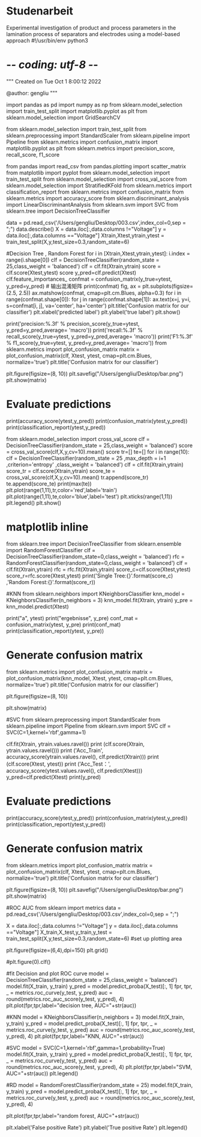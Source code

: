 # Studenarbeit
Experimental investigation of product and process parameters in the lamination process of separators and electrodes using a model-based approach 
#!/usr/bin/env python3
# -*- coding: utf-8 -*-
"""
Created on Tue Oct 1 8:00:12 2022

@author: gengliu
"""

import pandas as pd 
import numpy as np
from sklearn.model_selection import train_test_split
import matplotlib.pyplot as plt
from sklearn.model_selection import GridSearchCV

from sklearn.model_selection import train_test_split
from sklearn.preprocessing import StandardScaler
from sklearn.pipeline import Pipeline
from sklearn.metrics import confusion_matrix
import matplotlib.pyplot as plt
from sklearn.metrics import precision_score, recall_score, f1_score

from pandas import read_csv
from pandas.plotting import scatter_matrix
from matplotlib import pyplot
from sklearn.model_selection import train_test_split
from sklearn.model_selection import cross_val_score
from sklearn.model_selection import StratifiedKFold
from sklearn.metrics import classification_report
from sklearn.metrics import confusion_matrix
from sklearn.metrics import accuracy_score
from sklearn.discriminant_analysis import LinearDiscriminantAnalysis
from sklearn.svm import SVC
from sklearn.tree import DecisionTreeClassifier


data = pd.read_csv('/Users/gengliu/Desktop/003.csv',index_col=0,sep = ";")
data.describe()
X = data.iloc[:,data.columns !="Voltage"]
y = data.iloc[:,data.columns =="Voltage"]
Xtrain,Xtest,ytrain,ytest = train_test_split(X,y,test_size=0.3,random_state=6)

#Decision Tree , Random Forest
for i in [Xtrain,Xtest,ytrain,ytest]:
    i.index = range(i.shape[0])
clf = DecisionTreeClassifier(random_state = 25,class_weight = 'balanced')
clf = clf.fit(Xtrain,ytrain)
score = clf.score(Xtest,ytest)
score
y_pred=clf.predict(Xtest)
clf.feature_importances_
confmat = confusion_matrix(y_true=ytest, y_pred=y_pred)  # 输出混淆矩阵
print(confmat)
fig, ax = plt.subplots(figsize=(2.5, 2.5))
ax.matshow(confmat, cmap=plt.cm.Blues, alpha=0.3)
for i in range(confmat.shape[0]):
    for j in range(confmat.shape[1]):
        ax.text(x=j, y=i, s=confmat[i, j], va='center', ha='center')
plt.title('Confusion matrix for our classifier')
plt.xlabel('predicted label')
plt.ylabel('true label')
plt.show()

print('precision:%.3f' % precision_score(y_true=ytest, y_pred=y_pred,average= 'macro'))
print('recall:%.3f' % recall_score(y_true=ytest, y_pred=y_pred,average= 'macro'))
print('F1:%.3f' % f1_score(y_true=ytest, y_pred=y_pred,average= 'macro'))
from sklearn.metrics import plot_confusion_matrix
matrix = plot_confusion_matrix(clf, Xtest, ytest,
                               cmap=plt.cm.Blues,
                               normalize='true')
plt.title('Confusion matrix for our classifier')


plt.figure(figsize=(8, 10))
plt.savefig("/Users/gengliu/Desktop/bar.png")
plt.show(matrix)

# Evaluate predictions
print(accuracy_score(ytest,y_pred))
print(confusion_matrix(ytest,y_pred))
print(classification_report(ytest,y_pred))

from sklearn.model_selection import cross_val_score
clf = DecisionTreeClassifier(random_state = 25,class_weight = 'balanced')
score = cross_val_score(clf,X,y,cv=10).mean()
score
tr=[]
te=[]
for i in range(10):
    clf = DecisionTreeClassifier(random_state = 25
                                ,max_depth = i+1
                                ,criterion='entropy'
                                ,class_weight = 'balanced')
    clf = clf.fit(Xtrain,ytrain)
    score_tr = clf.score(Xtrain,ytrain)
    score_te = cross_val_score(clf,X,y,cv=10).mean()
    tr.append(score_tr)
    te.append(score_te)
print(max(te))
plt.plot(range(1,11),tr,color='red',label='train')
plt.plot(range(1,11),te,color='blue',label='test')
plt.xticks(range(1,11))
plt.legend()
plt.show()

# matplotlib inline
from sklearn.tree import DecisionTreeClassifier
from sklearn.ensemble import RandomForestClassifier
clf = DecisionTreeClassifier(random_state=0,class_weight = 'balanced')
rfc = RandomForestClassifier(random_state=0,class_weight = 'balanced')
clf = clf.fit(Xtrain,ytrain)
rfc = rfc.fit(Xtrain,ytrain)
score_c=clf.score(Xtest,ytest)
score_r=rfc.score(Xtest,ytest)
print('Single Tree:{}'.format(score_c)
     ,'Random Forest:{}'.format(score_r))

#KNN
from sklearn.neighbors import KNeighborsClassifier
knn_model = KNeighborsClassifier(n_neighbors = 3)
knn_model.fit(Xtrain, ytrain)
y_pre = knn_model.predict(Xtest)

print("a", ytest)
print("ergebnisse", y_pre)
conf_mat = confusion_matrix(ytest, y_pre)
print(conf_mat)
print(classification_report(ytest, y_pre))
# Generate confusion matrix
from sklearn.metrics import plot_confusion_matrix
matrix = plot_confusion_matrix(knn_model, Xtest, ytest,
                               cmap=plt.cm.Blues,
                               normalize='true')
plt.title('Confusion matrix for our classifier')


plt.figure(figsize=(8, 10))

plt.show(matrix)

#SVC
from sklearn.preprocessing import StandardScaler
from sklearn.pipeline import Pipeline
from sklearn.svm import SVC
clf = SVC(C=1,kernel='rbf',gamma=1)

clf.fit(Xtrain, ytrain.values.ravel())
print (clf.score(Xtrain, ytrain.values.ravel())) 
print ('Acc_Train', accuracy_score(ytrain.values.ravel(), clf.predict(Xtrain)))
print (clf.score(Xtest, ytest))
print ('Acc_Test：', accuracy_score(ytest.values.ravel(), clf.predict(Xtest)))
y_pred=clf.predict(Xtest)
print(y_pred)
# Evaluate predictions
print(accuracy_score(ytest,y_pred))
print(confusion_matrix(ytest,y_pred))
print(classification_report(ytest,y_pred))
# Generate confusion matrix
from sklearn.metrics import plot_confusion_matrix
matrix = plot_confusion_matrix(clf, Xtest, ytest,
                               cmap=plt.cm.Blues,
                               normalize='true')
plt.title('Confusion matrix for our classifier')


plt.figure(figsize=(8, 10))
plt.savefig("/Users/gengliu/Desktop/bar.png")
plt.show(matrix)


#ROC AUC
from sklearn import metrics
data = pd.read_csv('/Users/gengliu/Desktop/003.csv',index_col=0,sep = ";")

X = data.iloc[:,data.columns !="Voltage"]
y = data.iloc[:,data.columns =="Voltage"]
X_train,X_test,y_train,y_test = train_test_split(X,y,test_size=0.3,random_state=6)
#set up plotting area


plt.figure(figsize=(6,4),dpi=150)
plt.grid()

#plt.figure(0).clf()

#fit Decision and plot ROC curve
model = DecisionTreeClassifier(random_state = 25,class_weight = 'balanced')
model.fit(X_train, y_train)
y_pred = model.predict_proba(X_test)[:, 1]
fpr, tpr, _ = metrics.roc_curve(y_test, y_pred)
auc = round(metrics.roc_auc_score(y_test, y_pred), 4)
plt.plot(fpr,tpr,label="decision tree, AUC="+str(auc))

#KNN
model = KNeighborsClassifier(n_neighbors = 3)
model.fit(X_train, y_train)
y_pred = model.predict_proba(X_test)[:, 1]
fpr, tpr, _ = metrics.roc_curve(y_test, y_pred)
auc = round(metrics.roc_auc_score(y_test, y_pred), 4)
plt.plot(fpr,tpr,label="KNN, AUC="+str(auc))

#SVC
model = SVC(C=1,kernel='rbf',gamma=1,probability=True)
model.fit(X_train, y_train)
y_pred = model.predict_proba(X_test)[:, 1]
fpr, tpr, _ = metrics.roc_curve(y_test, y_pred)
auc = round(metrics.roc_auc_score(y_test, y_pred), 4)
plt.plot(fpr,tpr,label="SVM, AUC="+str(auc))
plt.legend()

#RD
model = RandomForestClassifier(random_state = 25)
model.fit(X_train, y_train)
y_pred = model.predict_proba(X_test)[:, 1]
fpr, tpr, _ = metrics.roc_curve(y_test, y_pred)
auc = round(metrics.roc_auc_score(y_test, y_pred), 4)


plt.plot(fpr,tpr,label="random forest, AUC="+str(auc))

plt.xlabel('False positive Rate')
plt.ylabel('True positive Rate')
plt.legend()
